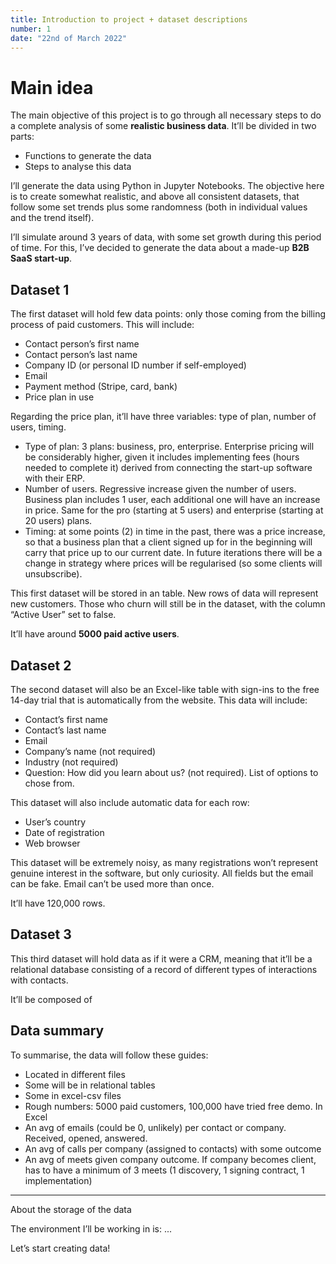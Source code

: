 ```yaml
---
title: Introduction to project + dataset descriptions
number: 1
date: "22nd of March 2022"
---
```

# Main idea

The main objective of this project is to go through all necessary steps to do a complete analysis of some **realistic business data**. It’ll be divided in two parts:

- Functions to generate the data
- Steps to analyse this data

I’ll generate the data using Python in Jupyter Notebooks. The objective here is to create somewhat realistic, and above all consistent datasets, that follow some set trends plus some randomness (both in individual values and the trend itself).

I’ll simulate around 3 years of data, with some set growth during this period of time. For this, I’ve decided to generate the data about a made-up **B2B SaaS start-up**.

## Dataset 1

The first dataset will hold few data points: only those coming from the billing process of paid customers. This will include:

- Contact person’s first name
- Contact person’s last name
- Company ID (or personal ID number if self-employed)
- Email
- Payment method (Stripe, card, bank)
- Price plan in use

Regarding the price plan, it’ll have three variables: type of plan, number of users, timing.

- Type of plan: 3 plans: business, pro, enterprise. Enterprise pricing will be considerably higher, given it includes implementing fees (hours needed to complete it) derived from connecting the start-up software with their ERP.
- Number of users. Regressive increase given the number of users. Business plan includes 1 user, each additional one will have an increase in price. Same for the pro (starting at 5 users) and enterprise (starting at 20 users) plans.
- Timing: at some points (2) in time in the past, there was a price increase, so that a business plan that a client signed up for in the beginning will carry that price up to our current date. In future iterations there will be a change in strategy where prices will be regularised (so some clients will unsubscribe).

This first dataset will be stored in an table. New rows of data will represent new customers. Those who churn will still be in the dataset, with the column “Active User” set to false.

It’ll have around **5000 paid active users**.

## Dataset 2

The second dataset will also be an Excel-like table with sign-ins to the free 14-day trial that is automatically from the website. This data will include:

- Contact’s first name
- Contact’s last name
- Email
- Company’s name (not required)
- Industry (not required)
- Question: How did you learn about us? (not required). List of options to chose from.

This dataset will also include automatic data for each row:

- User’s country
- Date of registration
- Web browser

This dataset will be extremely noisy, as many registrations won’t represent genuine interest in the software, but only curiosity. All fields but the email can be fake. Email can’t be used more than once.

It’ll have 120,000 rows.

## Dataset 3

This third dataset will hold data as if it were a CRM, meaning that it’ll be a relational database consisting of a record of different types of interactions with contacts.

It’ll be composed of

## Data summary

To summarise, the data will follow these guides:

- Located in different files
- Some will be in relational tables
- Some in excel-csv files
- Rough numbers: 5000 paid customers, 100,000 have tried free demo. In Excel
- An avg of emails (could be 0, unlikely) per contact or company. Received, opened, answered.
- An avg of calls per company (assigned to contacts) with some outcome
- An avg of meets given company outcome. If company becomes client, has to have a minimum of 3 meets (1 discovery, 1 signing contract, 1 implementation)

---

About the storage of the data

The environment I’ll be working in is: ...

Let’s start creating data!